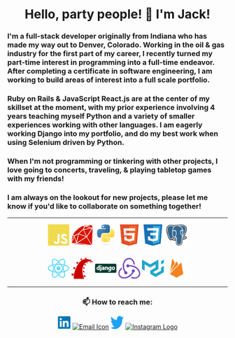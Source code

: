 <h1 align="center">
Hello, party people! 👋  I'm Jack!
</h1>

### I'm a full-stack developer originally from Indiana who has made my way out to Denver, Colorado. Working in the oil & gas industry for the first part of my career, I recently turned my part-time interest in programming into a full-time endeavor. After completing a certificate in software engineering, I am working to build areas of interest into a full scale portfolio.

### Ruby on Rails & JavaScript React.js are at the center of my skillset at the moment, with my prior experience involving 4 years teaching myself Python and a variety of smaller experiences working with other languages. I am eagerly working Django into my portfolio, and do my best work when using Selenium driven by Python.

### When I'm not programming or tinkering with other projects, I love going to concerts, traveling, & playing tabletop games with my friends!

### I am always on the lookout for new projects, please let me know if you'd like to collaborate on something together!
***

<p align="center">
  <img src="https://github.com/devicons/devicon/blob/master/icons/javascript/javascript-plain.svg" alt="JavaScript Logo" width="50" height="50" />
  <img src="https://github.com/devicons/devicon/blob/master/icons/ruby/ruby-plain.svg" alt="Ruby Logo" width="50" height="50" />
  <img src="https://github.com/devicons/devicon/blob/master/icons/python/python-original.svg" alt="Python Logo" width="50" height="50" />
  <img src="https://github.com/devicons/devicon/blob/master/icons/html5/html5-original.svg" alt="HTML5 Logo" width="50" height="50" />
  <img src="https://github.com/devicons/devicon/blob/master/icons/css3/css3-original.svg" alt="CSS3 Logo" width="50" height="50" />
  <img src="https://github.com/devicons/devicon/blob/master/icons/postgresql/postgresql-original.svg" alt="PostgreSQL Logo" width="50" height="50" />
</p>

###

<p align="center">
  <img src="https://github.com/devicons/devicon/blob/master/icons/react/react-original.svg" alt="React Logo" height="50" width="50" />
  <img src="https://github.com/devicons/devicon/blob/master/icons/rails/rails-plain.svg" alt="Rails Logo" width="50" height="50" />
  <img src="https://github.com/devicons/devicon/blob/master/icons/django/django-original.svg" alt="Django Logo" width="50" height="50" />
  <img src="https://github.com/devicons/devicon/blob/master/icons/redux/redux-original.svg" alt="Redux Logo" width="50" height="50" />
  <img src="https://github.com/devicons/devicon/blob/master/icons/materialui/materialui-plain.svg" alt="Material-UI Logo" width="50" height="50" />
  <img src="https://github.com/devicons/devicon/blob/master/icons/firebase/firebase-plain.svg" alt="Firebase Logo" width="50" height="50" />
</p>

***

<h3 align="center">📫 How to reach me:</h3>
<p align="center">
  <a href="https://www.linkedin.com/in/jackhubert/"><img src="https://github.com/devicons/devicon/blob/master/icons/linkedin/linkedin-original.svg" alt="LinkedIn Logo" width="30" height="30" /></a>
  <a href="mailto:hydrofluxllc@gmail.com"><img src="https://cdn.worldvectorlogo.com/logos/gmail-icon.svg" alt="Email Icon" width="30" height="30" /></a>
  <a href="https://twitter.com/j_hubert/"><img src="https://github.com/devicons/devicon/blob/master/icons/twitter/twitter-original.svg" alt="Twitter Logo" width="30" height="30" /></a>
  <a href="https://www.instagram.com/jack_hubert/"><img src="https://cdn.worldvectorlogo.com/logos/instagram-2-1.svg" alt="Instagram Logo" width="30" height="30" /></a>
</p>

<!--
**hydroflux/hydroflux** is a ✨ _special_ ✨ repository because its `README.md` (this file) appears on your GitHub profile.

Here are some ideas to get you started:

- 🔭 I’m currently working on ...
- 🌱 I’m currently learning ...
- 👯 I’m looking to collaborate on ...
- 🤔 I’m looking for help with ...
- 💬 Ask me about ...
- 📫 How to reach me: ...
- 😄 Pronouns: ...
- ⚡ Fun fact: ...
-->
